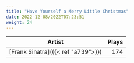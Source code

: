 ```yaml
---
title: "Have Yourself a Merry Little Christmas"
date: 2022-12-08/2022T07:23:51
weight: 24
---
```




 Artist | Plays 
----- | -----:
[Frank Sinatra]({{< ref "a739">}}) | 174
